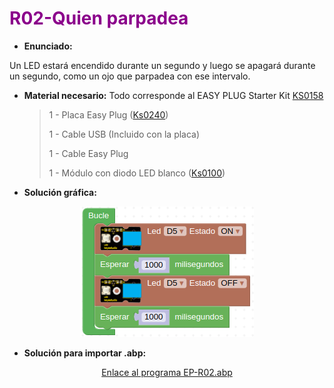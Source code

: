 # <FONT COLOR=#8B008B>R02-Quien parpadea</font>
* **Enunciado:**

Un LED estará encendido durante un segundo y luego se apagará durante un segundo, como un ojo que parpadea con ese intervalo.

* **Material necesario:**
Todo corresponde al EASY PLUG Starter Kit [KS0158](https://wiki.keyestudio.com/Ks0158_Keyestudio_EASY_plug_starter_kit_for_Arduino)
  
    > 1 - Placa Easy Plug ([Ks0240](https://wiki.keyestudio.com/Ks0240_keyestudio_EASY_plug_Control_Board_V2.0))
    >
    > 1 - Cable USB (Incluido con la placa)
    >
    > 1 - Cable Easy Plug
    >
    > 1 - Módulo con diodo LED blanco ([Ks0100](https://wiki.keyestudio.com/Ks0100_keyestudio_EASY_plug_White_LED_Module))

* **Solución gráfica:**

<center>

![Programa del reto EP-R02](../img/retos/R02.png)

</center>

* **Solución para importar .abp:**

<center>

[Enlace al programa EP-R02.abp](./retos/EP-R02.abp)

</center>
